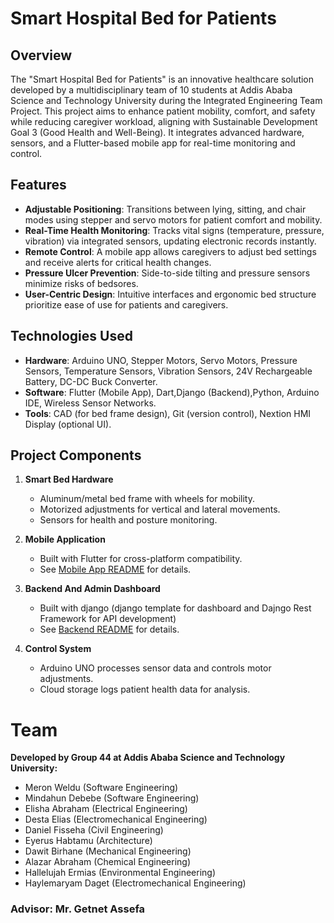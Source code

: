 # Smart Hospital Bed for Patients

## Overview

The "Smart Hospital Bed for Patients" is an innovative healthcare solution developed by a multidisciplinary team of 10 students at Addis Ababa Science and Technology University during the Integrated Engineering Team Project. This project aims to enhance patient mobility, comfort, and safety while reducing caregiver workload, aligning with Sustainable Development Goal 3 (Good Health and Well-Being). It integrates advanced hardware, sensors, and a Flutter-based mobile app for real-time monitoring and control.

## Features

- **Adjustable Positioning**: Transitions between lying, sitting, and chair modes using stepper and servo motors for patient comfort and mobility.
- **Real-Time Health Monitoring**: Tracks vital signs (temperature, pressure, vibration) via integrated sensors, updating electronic records instantly.
- **Remote Control**: A mobile app allows caregivers to adjust bed settings and receive alerts for critical health changes.
- **Pressure Ulcer Prevention**: Side-to-side tilting and pressure sensors minimize risks of bedsores.
- **User-Centric Design**: Intuitive interfaces and ergonomic bed structure prioritize ease of use for patients and caregivers.

## Technologies Used

- **Hardware**: Arduino UNO, Stepper Motors, Servo Motors, Pressure Sensors, Temperature Sensors, Vibration Sensors, 24V Rechargeable Battery, DC-DC Buck Converter.
- **Software**: Flutter (Mobile App), Dart,Django (Backend),Python, Arduino IDE, Wireless Sensor Networks.
- **Tools**: CAD (for bed frame design), Git (version control), Nextion HMI Display (optional UI).

## Project Components

1. **Smart Bed Hardware**

   - Aluminum/metal bed frame with wheels for mobility.
   - Motorized adjustments for vertical and lateral movements.
   - Sensors for health and posture monitoring.

2. **Mobile Application**

   - Built with Flutter for cross-platform compatibility.
   - See [Mobile App README](Frontend/ietp_new/README.md) for details.

3. **Backend And Admin Dashboard**

   - Built with django (django template for dashboard and Dajngo Rest Framework for API development)
   - See [Backend README](Backend/README.md) for details.

4. **Control System**
   - Arduino UNO processes sensor data and controls motor adjustments.
   - Cloud storage logs patient health data for analysis.

# Team

**Developed by Group 44 at Addis Ababa Science and Technology University:**

- Meron Weldu (Software Engineering)
- Mindahun Debebe (Software Engineering)
- Elisha Abraham (Electrical Engineering)
- Desta Elias (Electromechanical Engineering)
- Daniel Fisseha (Civil Engineering)
- Eyerus Habtamu (Architecture)
- Dawit Birhane (Mechanical Engineering)
- Alazar Abraham (Chemical Engineering)
- Hallelujah Ermias (Environmental Engineering)
- Haylemaryam Daget (Electromechanical Engineering)

### Advisor: Mr. Getnet Assefa
